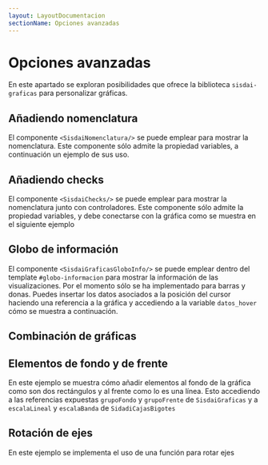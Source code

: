 ```yaml
---
layout: LayoutDocumentacion
sectionName: Opciones avanzadas
---
```


# Opciones avanzadas

En este apartado se exploran posibilidades que ofrece la biblioteca `sisdai-graficas` para personalizar gráficas.

## Añadiendo nomenclatura

El componente `<SisdaiNomenclatura/>` se puede emplear para mostrar la nomenclatura. Este componente sólo admite la propiedad variables, a continuación un ejemplo de sus uso.

<utils-ejemplo-doc ruta="opciones-avanzadas/nomenclatura.vue"/>

## Añadiendo checks

El componente `<SisdaiChecks/>` se puede emplear para mostrar la nomenclatura junto con controladores. Este componente sólo admite la propiedad variables, y debe conectarse con la gráfica como se muestra en el siguiente ejemplo

<utils-ejemplo-doc ruta="opciones-avanzadas/checks.vue"/>

## Globo de información

El componente `<SisdaiGraficasGloboInfo/>` se puede emplear dentro del template `#globo-informacion` para mostrar la información de las visualizaciones. Por el momento sólo se ha implementado para barras y donas. Puedes insertar los datos asociados a la posición del cursor haciendo una referencia a la gráfica y accediendo a la variable `datos_hover` cómo se muestra a continuación.

<utils-ejemplo-doc ruta="opciones-avanzadas/globo-informacion.vue"/>

## Combinación de gráficas

<utils-ejemplo-doc ruta="opciones-avanzadas/combinacion.vue"/>

## Elementos de fondo y de frente

En este ejemplo se muestra cómo añadir elementos al fondo de la gráfica como son dos rectángulos y al frente como lo es una línea. Esto accediendo a las referencias expuestas `grupoFondo` y `grupoFrente` de `SisdaiGraficas` y a `escalaLineal` y `escalaBanda` de `SidadiCajasBigotes`

<utils-ejemplo-doc ruta="opciones-avanzadas/elementos.vue"/>

## Rotación de ejes

En este ejemplo se implementa el uso de una función para rotar ejes

<utils-ejemplo-doc ruta="opciones-avanzadas/rotacion-ejes.vue"/>

<utils-ejemplo-doc ruta="opciones-avanzadas/modificando-datos-checks.vue"/>
